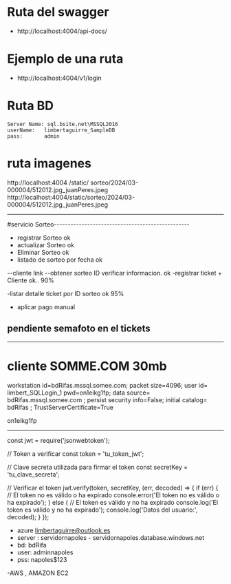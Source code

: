 

# Ruta del swagger
 - http://localhost:4004/api-docs/

# Ejemplo de una ruta 
 - http://localhost:4004/v1/login 

# Ruta BD
    Server Name: sql.bsite.net\MSSQL2016
    userName:   limbertaguirre_SampleDB
    pass:       admin

# ruta imagenes
http://localhost:4004
                     /static/
                           sorteo/2024/03-000004/512012.jpg_juanPeres.jpeg
http://localhost:4004/static/sorteo/2024/03-000004/512012.jpg_juanPeres.jpeg
 
 -----------------------------------------------------------------
 #servicio Sorteo-------------------------------------------------
 - registrar Sorteo  ok
 - actualizar Sorteo ok
 - Eliminar Sorteo   ok
 - listado de sorteo por fecha  ok
  
 --cliente link
   --obtener sorteo ID  verificar informacion. ok
   -registrar ticket + Cliente ok.. 90%

   -listar detalle ticket por ID sorteo   ok 95%
   - aplicar pago manual
    
   pendiente  semafoto en el tickets
-------------------------------------------------------------------
-------------------------------------------------------------------

# cliente SOMME.COM 30mb
workstation id=bdRifas.mssql.somee.com;
packet size=4096;
user id= limbert_SQLLogin_1 
pwd=on1eikg1fp;
data source= bdRifas.mssql.somee.com ;
persist security info=False;
initial catalog= bdRifas ;
TrustServerCertificate=True

on1eikg1fp

--------------------------------


const jwt = require('jsonwebtoken');

// Token a verificar
const token = 'tu_token_jwt';

// Clave secreta utilizada para firmar el token
const secretKey = 'tu_clave_secreta';

// Verificar el token
jwt.verify(token, secretKey, (err, decoded) => {
  if (err) {
    // El token no es válido o ha expirado
    console.error('El token no es válido o ha expirado');
  } else {
    // El token es válido y no ha expirado
    console.log('El token es válido y no ha expirado');
    console.log('Datos del usuario:', decoded);
  }
});

- azure limbertaguirre@outlook.es
- server : servidornapoles   - servidornapoles.database.windows.net
- bd: bdRifa
- user: adminnapoles
- pss: napoles$123

-AWS , AMAZON EC2

